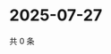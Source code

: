 # 2025-07-27

共 0 条

<!-- BEGIN ZHIHUVIDEO -->
<!-- 最后更新时间 Sun Jul 27 2025 21:25:26 GMT+0800 (China Standard Time) -->

<!-- END ZHIHUVIDEO -->
